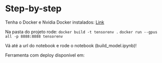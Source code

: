 # Step-by-step

Tenha o Docker e Nvidia Docker instalados: [Link](https://www.tensorflow.org/install/docker?hl=pt-br)

Na pasta do projeto rode:
`docker build -t tensorenv .`
`docker run --gpus all -p 8888:8888 tensorenv`

Vá até a url do notebook e rode o notebook (build_model.ipynb)!

Ferramenta com deploy disponível em: 


